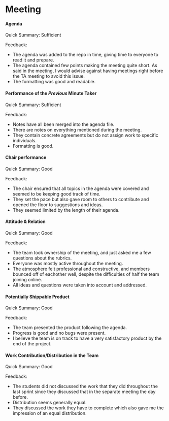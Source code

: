 # Meeting

#### Agenda 

Quick Summary: Sufficient

Feedback:

- The agenda was added to the repo in time, giving time to everyone to read it and prepare.
- The agenda contained few points making the meeting quite short. As said in the meeting, I would advise against having meetings right before the TA meeting to avoid this issue.
- The formatting was good and readable.


#### Performance of the *Previous* Minute Taker

Quick Summary: Sufficient

Feedback: 

- Notes have all been merged into the agenda file.
- There are notes on everything mentioned during the meeting.
- They contain concrete agreements but do not assign work to specific individuals.
- Formatting is good.


#### Chair performance

Quick Summary: Good

Feedback: 

- The chair ensured that all topics in the agenda were covered and seemed to be keeping good track of time.
- They set the pace but also gave room to others to contribute and opened the floor to suggestions and ideas.
- They seemed limited by the length of their agenda.

#### Attitude & Relation

Quick Summary: Good

Feedback: 

- The team took ownership of the meeting, and just asked me a few questions about the rubrics.
- Everyone was mostly active throughout the meeting.
- The atmosphere felt professional and constructive, and members bounced off of eachother well, despite the difficulties of half the team joining online.
- All ideas and questions were taken into account and addressed.


#### Potentially Shippable Product

Quick Summary: Good

Feedback: 

- The team presented the product following the agenda.
- Progress is good and no bugs were present.
- I believe the team is on track to have a very satisfactory product by the end of the project.


#### Work Contribution/Distribution in the Team

Quick Summary: Good

Feedback: 

- The students did not discussed the work that they did throughout the last sprint since they discussed that in the separate meeting the day before.
- Distribution seems generally equal.
- They discussed the work they have to complete which also gave me the impression of an equal distribution.


